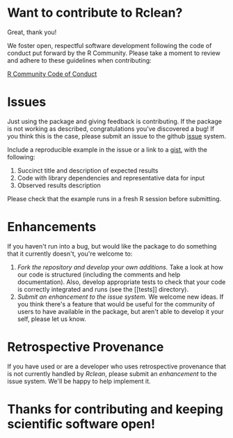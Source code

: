 Want to contribute to Rclean?
=============================

Great, thank you!

We foster open, respectful software development following the code of
conduct put forward by the R Community. Please take a moment to review
and adhere to these guidelines when contributing:

[R Community Code of Conduct](https://wiki.r-consortium.org/view/R_Consortium_and_the_R_Community_Code_of_Conduct)

# Issues

Just using the package and giving feedback is contributing. If
the package is not working as described, congratulations you've
discovered a bug! If you think this is the case, please submit an
issue to the github
[issue](https://github.com/ProvTools/Rclean/issues) system. 

Include a reproducible example in the issue or a link to a
[gist](https://gist.github.com/), with the following:

1. Succinct title and description of expected results 
2. Code with library dependencies and representative data for input
3. Observed results description

Please check that the example runs in a fresh R session before
submitting. 

# Enhancements

If you haven't run into a bug, but would like the package to do
something that it currently doesn't, you're welcome to:

1. *Fork the repository and develop your own additions.* Take a look
   at how our code is structured (including the comments and help
   documentation). Also, develop appropriate tests to check that your
   code is correctly integrated and runs (see the [[tests]] directory).
2. *Submit an enhancement to the issue system.* We welcome new
   ideas. If you think there's a feature that would be useful for the
   community of users to have available in the package, but aren't
   able to develop it your self, please let us know.

# Retrospective Provenance

If you have used or are a developer who uses retrospective provenance
that is not currently handled by *Rclean*, please submit an
*enhancement* to the issue system. We'll be happy to help implement
it. 

# Thanks for contributing and keeping scientific software open!
